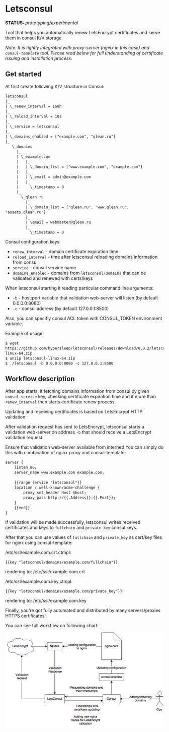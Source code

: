 # Letsconsul

**STATUS:** *prototyping/experimental*

Tool that helps you automatically renew LetsEncrypt certificates and serve them in consul K/V storage.

*Note: It is tightly integrated with proxy-server (nginx in this case) and `consul-template` tool. Please read below for full understanding of certificate issuing and installation process.*

## Get started

At first create following K/V structure in Consul:

```
letsconsul
|_
| \_renew_interval = 168h
|_
| \_reload_interval = 10s
|_
| \_service = letsconsul
|_
| \_domains_enabled = ["example.com", "qlean.ru"]
|_
   \_domains
     |_
     | \_example.com
     |   |_
     |   | \_domain_list = ["www.example.com", "example.com"]
     |   |_
     |   | \_email = admin@example.com
     |   |_
     |     \_timestamp = 0
     |_
       \_qlean.ru
         |_
         | \_domain_list = ["qlean.ru", "www.qlean.ru", "assets.qlean.ru"]
         |_
         | \email = webmaster@qlean.ru
         |_
           \_timestamp = 0
```

Consul configuration keys:

- `renew_interval` - domain certificate expiration time
- `reload_interval` - time after letsconsul reloading domains information from consul
- `service` - consul service name
- `domains_enabled` - domains from `letsconsul/domains` that can be validated and renewed with certs/keys

When letsconsul starting it reading particular command line arguments:

- `-b` - host:port variable that validation web-server will listen (by default 0.0.0.0:8080)
- `-c` - consul address (by default 127.0.0.1:8500)

Also, you can specifly consul ACL token with CONSUL_TOKEN environment variable.

Example of usage:

```
$ wget https://github.com/hypersleep/letsconsul/releases/download/0.0.2/letsconsul-linux-64.zip
$ unzip letsconsul-linux-64.zip
$ ./letsconsul -b 0.0.0.0:8080 -c 127.0.0.1:8500
```

## Workflow description

After app starts, it fetching domains information from consul by given `consul_service` key, checking certificate expiration time and if more than `renew_interval` then starts certificate renew process.

Updating and receiving certificates is based on LetsEncrypt HTTP validation.

After validation request has sent to LetsEncrypt, letsconsul starts a validation web-server on address `-b` that should receive a LetsEncrypt validation request.

Ensure that validation web-server available from internet! You can simply do this with combination of nginx proxy and consul-template:

```
server {
    listen 80;
    server_name www.example.com example.com;

    {{range service "letsconsul"}}
    location /.well-known/acme-challenge {
        proxy_set_header Host $host;
        proxy_pass http://{{.Address}}:{{.Port}};
    }
    {{end}}
}
```

If validation will be made successfully, letsconsul writes received certificates and keys to `fullchain` and `private_key` consul keys.

After that you can use values of `fullchain` and `private_key` as cert/key files for nginx using consul-template:

/etc/ssl/example.com.crt.ctmpl:
```
{{key "letsconsul/domains/example.com/fullchain"}}
```
rendering to: /etc/ssl/example.com.crt

/etc/ssl/example.com.key.ctmpl:
```
{{key "letsconsul/domains/example.com/private_key"}}
```
rendering to: /etc/ssl/example.com.key

Finally, you're got fully automated and distributed by many servers/proxies HTTPS certificates!

You can see full workflow on following chart:

![Workflow](workflow.png)

